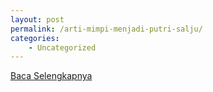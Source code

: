 ```yaml
---
layout: post
permalink: /arti-mimpi-menjadi-putri-salju/
categories:
    - Uncategorized
---
```


[Baca Selengkapnya](/02)